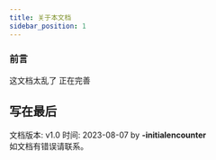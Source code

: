 ```yaml
---
title: 关于本文档
sidebar_position: 1
---
```


### 前言

这文档太乱了
正在完善

## 写在最后

文档版本: v1.0
时间: 2023-08-07
by **-initialencounter**  
如文档有错误请联系。

